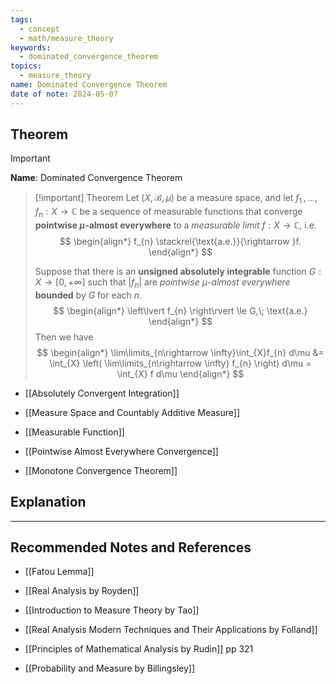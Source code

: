 ```yaml
---
tags:
  - concept
  - math/measure_theory
keywords:
  - dominated_convergence_theorem
topics:
  - measure_theory
name: Dominated Convergence Theorem
date of note: 2024-05-07
---
```


## Theorem

>[!important]
>**Name**:  Dominated Convergence Theorem


>[!important] Theorem
>Let $(X, \mathscr{B}, \mu)$ be a measure space, and let $f_1 \,{,}\ldots{,}\,  f_n: X  \rightarrow \mathbb{C}$ be a sequence of measurable functions that converge  **pointwise $\mu$-almost everywhere** to a *measurable limit* $f : X\rightarrow \mathbb{C}$, i.e.
>$$
>\begin{align*}
>f_{n} \stackrel{\text{a.e.}}{\rightarrow }f.
>\end{align*}
>$$
>
>Suppose that there is an **unsigned absolutely integrable** function $G : X\rightarrow [0, +\infty]$ such that $\left\lvert f_{n} \right\rvert$ are *pointwise $\mu$-almost everywhere* **bounded** by $G$ for each $n$. 
>$$
>\begin{align*}
>\left\lvert f_{n} \right\rvert \le G,\; \text{a.e.}
>\end{align*}
>$$
>Then we have
> $$
> \begin{align*}
> \lim\limits_{n\rightarrow \infty}\int_{X}f_{n} d\mu &= \int_{X} \left( \lim\limits_{n\rightarrow \infty} f_{n} \right) d\mu = \int_{X} f d\mu
> \end{align*}
> $$

- [[Absolutely Convergent Integration]]

- [[Measure Space and Countably Additive Measure]]
- [[Measurable Function]]
- [[Pointwise Almost Everywhere Convergence]]
- [[Monotone Convergence Theorem]]


## Explanation






-----------
##  Recommended Notes and References

- [[Fatou Lemma]]


- [[Real Analysis by Royden]]
- [[Introduction to Measure Theory by Tao]]
- [[Real Analysis Modern Techniques and Their Applications by Folland]]
- [[Principles of Mathematical Analysis by Rudin]] pp 321
- [[Probability and Measure by Billingsley]]